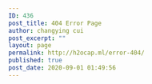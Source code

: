 ```yaml
---
ID: 436
post_title: 404 Error Page
author: changying cui
post_excerpt: ""
layout: page
permalink: http://h2ocap.ml/error-404/
published: true
post_date: 2020-09-01 01:49:56
---
```

<!-- wp:themify-builder/canvas /-->